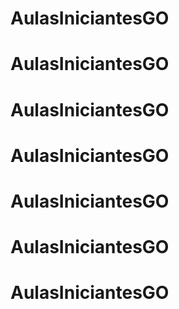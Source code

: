 # AulasIniciantesGO
# AulasIniciantesGO
# AulasIniciantesGO
# AulasIniciantesGO
# AulasIniciantesGO
# AulasIniciantesGO
# AulasIniciantesGO

